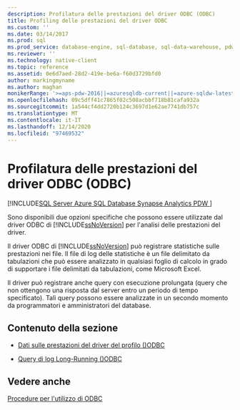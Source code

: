 ```yaml
---
description: Profilatura delle prestazioni del driver ODBC (ODBC)
title: Profiling delle prestazioni del driver ODBC
ms.custom: ''
ms.date: 03/14/2017
ms.prod: sql
ms.prod_service: database-engine, sql-database, sql-data-warehouse, pdw
ms.reviewer: ''
ms.technology: native-client
ms.topic: reference
ms.assetid: 0e6d7aed-28d2-419e-be6a-f60d3729bfd0
author: markingmyname
ms.author: maghan
monikerRange: '>=aps-pdw-2016||=azuresqldb-current||=azure-sqldw-latest||>=sql-server-2016||>=sql-server-linux-2017||=azuresqldb-mi-current'
ms.openlocfilehash: 09c5dff41c7865f02c508acbbf718b81cafa932a
ms.sourcegitcommit: 1a544cf4dd2720b124c3697d1e62ae7741db757c
ms.translationtype: MT
ms.contentlocale: it-IT
ms.lasthandoff: 12/14/2020
ms.locfileid: "97469532"
---
```

# <a name="profiling-odbc-driver-performance-odbc"></a>Profilatura delle prestazioni del driver ODBC (ODBC)
[!INCLUDE[SQL Server Azure SQL Database Synapse Analytics PDW ](../../includes/applies-to-version/sql-asdb-asdbmi-asa-pdw.md)]

  Sono disponibili due opzioni specifiche che possono essere utilizzate dal driver ODBC di [!INCLUDE[ssNoVersion](../../includes/ssnoversion-md.md)] per l'analisi delle prestazioni del driver.  
  
 Il driver ODBC di [!INCLUDE[ssNoVersion](../../includes/ssnoversion-md.md)] può registrare statistiche sulle prestazioni nei file. Il file di log delle statistiche è un file delimitato da tabulazioni che può essere analizzato in qualsiasi foglio di calcolo in grado di supportare i file delimitati da tabulazioni, come Microsoft Excel.  
  
 Il driver può registrare anche query con esecuzione prolungata (query che non ottengono una risposta dal server entro un periodo di tempo specificato). Tali query possono essere analizzate in un secondo momento da programmatori e amministratori del database.  
  
## <a name="in-this-section"></a>Contenuto della sezione  
  
-   [Dati sulle prestazioni del driver del profilo &#40;&#41;ODBC ](../../relational-databases/native-client-odbc-how-to/profiling-odbc-driver-performance-data.md)  
  
-   [Query di log Long-Running &#40;&#41;ODBC ](../../relational-databases/native-client-odbc-how-to/profiling-odbc-driver-performance-data-log-long-running-queries.md)  
  
## <a name="see-also"></a>Vedere anche  
 [Procedure per l'utilizzo di ODBC](../../relational-databases/native-client-odbc-how-to/odbc-how-to-topics.md)  
  
  

